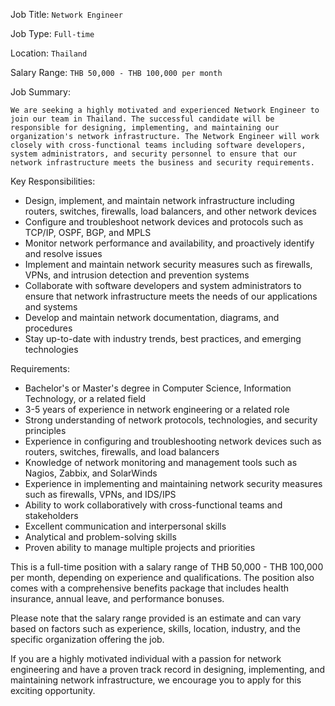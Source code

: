 Job Title: `Network Engineer`

Job Type: `Full-time`

Location: `Thailand`

Salary Range: `THB 50,000 - THB 100,000 per month`

Job Summary:

`We are seeking a highly motivated and experienced Network Engineer to join our team in Thailand. The successful candidate will be responsible for designing, implementing, and maintaining our organization's network infrastructure. The Network Engineer will work closely with cross-functional teams including software developers, system administrators, and security personnel to ensure that our network infrastructure meets the business and security requirements.`

Key Responsibilities:

* Design, implement, and maintain network infrastructure including routers, switches, firewalls, load balancers, and other network devices
* Configure and troubleshoot network devices and protocols such as TCP/IP, OSPF, BGP, and MPLS
* Monitor network performance and availability, and proactively identify and resolve issues
* Implement and maintain network security measures such as firewalls, VPNs, and intrusion detection and prevention systems
* Collaborate with software developers and system administrators to ensure that network infrastructure meets the needs of our applications and systems
* Develop and maintain network documentation, diagrams, and procedures
* Stay up-to-date with industry trends, best practices, and emerging technologies

Requirements:

* Bachelor's or Master's degree in Computer Science, Information Technology, or a related field
* 3-5 years of experience in network engineering or a related role
* Strong understanding of network protocols, technologies, and security principles
* Experience in configuring and troubleshooting network devices such as routers, switches, firewalls, and load balancers
* Knowledge of network monitoring and management tools such as Nagios, Zabbix, and SolarWinds
* Experience in implementing and maintaining network security measures such as firewalls, VPNs, and IDS/IPS
* Ability to work collaboratively with cross-functional teams and stakeholders
* Excellent communication and interpersonal skills
* Analytical and problem-solving skills
* Proven ability to manage multiple projects and priorities

This is a full-time position with a salary range of THB 50,000 - THB 100,000 per month, depending on experience and qualifications. The position also comes with a comprehensive benefits package that includes health insurance, annual leave, and performance bonuses.

Please note that the salary range provided is an estimate and can vary based on factors such as experience, skills, location, industry, and the specific organization offering the job.

If you are a highly motivated individual with a passion for network engineering and have a proven track record in designing, implementing, and maintaining network infrastructure, we encourage you to apply for this exciting opportunity.